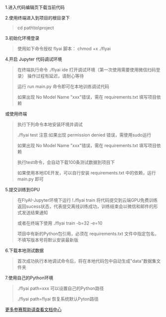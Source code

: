 1.进入代码编辑页下载当前代码

2.使用终端进入到项目的根目录下

> cd path\to\project

3.初始化环境登录

> 使用如下命令授权 flyai 脚本：
> chmod +x ./flyai

4.开启 Jupyter 代码调试环境

> 在终端执行命令 ./flyai ide 打开调试环境（第一次使用需要使用微信扫码登录）
> 操作过程有延迟，请耐心等待
>
> 运行 run main.py 命令即可在本地训练调试代码
>
> 如果出现 No Model Name "xxx"错误，需在 requirements.txt 填写项目依赖

或使用终端

>执行下列命令本地安装环境并调试
>
>./flyai test 注意:如果出现 permission denied 错误，需使用sudo运行
>
>如果出现 No Model Name "xxx"错误，需在 requirements.txt 填写项目依赖
>
>执行test命令，会自动下载100条测试数据到项目下
>
>如果使用本地IDE开发，可以自行安装 requirements.txt 中的依赖，运行 main.py 即可

5.提交训练到GPU

> 在FlyAI-Jupyter环境下运行  !./flyai train  将代码提交到云端GPU免费训练
> 返回sucess状态，代表提交离线训练成功，训练结束会以微信和邮件的形式发送结果通知
> 
>或者在终端下使用 ./flyai train -b=32 -e=10 
> 
>项目中有新的Python包引用，必须在 requirements.txt 文件中指定包名，不填写版本号将默认安装最新版

6.下载本地测试数据

> 首次成功执行本地调试命令后，将在本地代码包中自动生成"data"数据集文件夹

7.使用自己的Python环境

> ./flyai path=xxx 可以设置自己的Python路径
>
> ./flyai path=flyai 恢复系统默认Pyton路径



[更多参赛帮助请查看文档中心](http://doc.flyai.com/)

